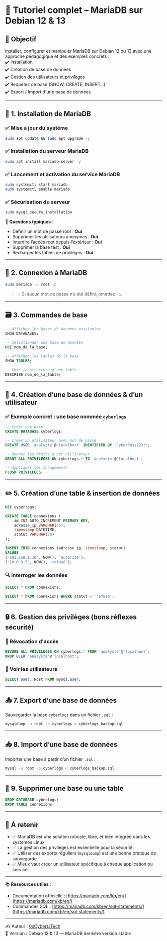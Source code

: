 



# 🐬 Tutoriel complet – MariaDB sur Debian 12 & 13

## 🎯 Objectif

Installer, configurer et manipuler MariaDB sur Debian 12 ou 13 avec une approche pédagogique et des exemples concrets :  
✔️ Installation  
✔️ Création de base de données  
✔️ Gestion des utilisateurs et privilèges  
✔️ Requêtes de base (SHOW, CREATE, INSERT…)  
✔️ Export / Import d'une base de données

---

## 🔧 1. Installation de MariaDB

### ✅ Mise à jour du système

```bash
sudo apt update && sudo apt upgrade -y
```

### ✅ Installation du serveur MariaDB

```bash
sudo apt install mariadb-server -y
```

### ✅ Lancement et activation du service MariaDB

```bash
sudo systemctl start mariadb
sudo systemctl enable mariadb
```

### ✅ Sécurisation du serveur

```bash
sudo mysql_secure_installation
```

🔐 **Questions typiques** :
- Définir un mot de passe root : **Oui**
- Supprimer les utilisateurs anonymes : **Oui**
- Interdire l’accès root depuis l’extérieur : **Oui**
- Supprimer la base test : **Oui**
- Recharger les tables de privilèges : **Oui**

---

## 🔑 2. Connexion à MariaDB

```bash
sudo mariadb -u root -p
```

> 💡 Si aucun mot de passe n’a été défini, omettez `-p`.

---

## 🗃️ 3. Commandes de base

```sql
-- Afficher les bases de données existantes
SHOW DATABASES;

-- Sélectionner une base de données
USE nom_de_la_base;

-- Afficher les tables de la base
SHOW TABLES;

-- Voir la structure d'une table
DESCRIBE nom_de_la_table;
```

---

## 🧪 4. Création d’une base de données & d’un utilisateur

### ✅ Exemple concret : une base nommée `cyberlogs`

```sql
-- Créer une base
CREATE DATABASE cyberlogs;

-- Créer un utilisateur avec mot de passe
CREATE USER 'analyste'@'localhost' IDENTIFIED BY 'CyberPass123!';

-- Donner les droits à cet utilisateur
GRANT ALL PRIVILEGES ON cyberlogs.* TO 'analyste'@'localhost';

-- Appliquer les changements
FLUSH PRIVILEGES;
```

---

## ✏️ 5. Création d’une table & insertion de données

```sql
USE cyberlogs;

CREATE TABLE connexions (
    id INT AUTO_INCREMENT PRIMARY KEY,
    adresse_ip VARCHAR(45),
    timestamp DATETIME,
    statut VARCHAR(20)
);

INSERT INTO connexions (adresse_ip, timestamp, statut)
VALUES 
('192.168.1.10', NOW(), 'autorisé'),
('10.0.0.5', NOW(), 'refusé');
```

### 🔍 Interroger les données

```sql
SELECT * FROM connexions;

SELECT * FROM connexions WHERE statut = 'refusé';
```

---

## 🔒 6. Gestion des privilèges (bons réflexes sécurité)

### 🔐 Révocation d'accès

```sql
REVOKE ALL PRIVILEGES ON cyberlogs.* FROM 'analyste'@'localhost';
DROP USER 'analyste'@'localhost';
```

### 👀 Voir les utilisateurs

```sql
SELECT User, Host FROM mysql.user;
```

---

## 📤 7. Export d'une base de données

Sauvegarder la base `cyberlogs` dans un fichier `.sql` :

```bash
mysqldump -u root -p cyberlogs > cyberlogs_backup.sql
```

---

## 📥 8. Import d’une base de données

Importer une base à partir d’un fichier `.sql` :

```bash
mysql -u root -p cyberlogs < cyberlogs_backup.sql
```

---

## 🧼 9. Supprimer une base ou une table

```sql
DROP DATABASE cyberlogs;
DROP TABLE connexions;
```

---

## 🧠 À retenir

- ✅ MariaDB est une solution robuste, libre, et bien intégrée dans les systèmes Linux.
- ✅ La gestion des privilèges est essentielle pour la sécurité.
- ✅ Utiliser des exports réguliers (`mysqldump`) est une bonne pratique de sauvegarde.
- ✅ Mieux vaut créer un utilisateur spécifique à chaque application ou service.

---

📚 **Ressources utiles** :
- Documentation officielle : [https://mariadb.com/kb/en/](https://mariadb.com/kb/en/)
- Commandes SQL : [https://mariadb.com/kb/en/sql-statements/](https://mariadb.com/kb/en/sql-statements/)

---

✍️ Auteur : [0xCyberLiTech](https://github.com/0xCyberLiTech)  
📅 Version : Debian 12 & 13 — MariaDB dernière version stable














